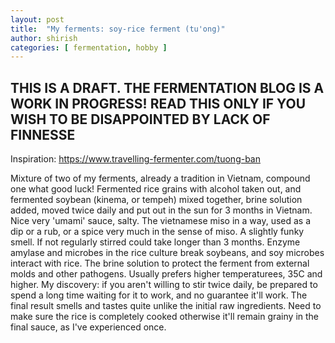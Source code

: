 ```yaml
---
layout: post
title:  "My ferments: soy-rice ferment (tu'ong)"
author: shirish
categories: [ fermentation, hobby ]
---
```


## THIS IS A DRAFT. THE FERMENTATION BLOG IS A WORK IN PROGRESS! READ THIS ONLY IF YOU WISH TO BE DISAPPOINTED BY LACK OF FINNESSE


Inspiration: https://www.travelling-fermenter.com/tuong-ban

Mixture of two of my ferments, already a tradition in Vietnam, compound one what good luck! Fermented rice grains with alcohol taken out, and fermented soybean (kinema, or tempeh) mixed together, brine solution added, moved twice daily and put out in the sun for 3 months in Vietnam. Nice very 'umami' sauce, salty. The vietnamese miso in a way, used as a dip or a rub, or a spice very much in the sense of miso. A slightly funky smell. If not regularly stirred could take longer than 3 months. Enzyme amylase and microbes in the rice culture break soybeans, and soy microbes interact with rice. The brine solution to protect the ferment from external molds and other pathogens. Usually prefers higher temperaturees, 35C and higher.
      My discovery: if you aren't willing to stir twice daily, be prepared to spend a long time waiting for it to work, and no guarantee it'll work. The final result smells and tastes quite unlike the initial raw ingredients. Need to make sure the rice is completely cooked otherwise it'll remain grainy in the final sauce, as I've experienced once.